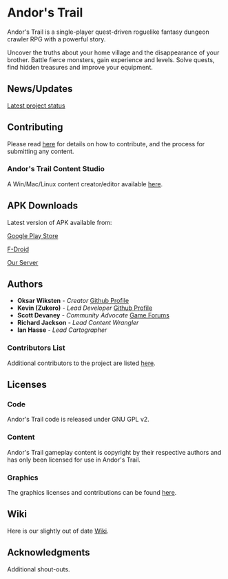 ﻿# Andor's Trail

Andor's Trail is a single-player quest-driven roguelike fantasy dungeon crawler RPG with a powerful story.

Uncover the truths about your home village and the disappearance of your brother. Battle fierce monsters, gain experience and levels. Solve quests, find hidden treasures and improve your equipment.

## News/Updates

[Latest project status](https://andorstrail.com/viewtopic.php?f=5&t=5506)

## Contributing

Please read [here](https://andorstrail.com/viewtopic.php?f=6&t=4560) for details on how to contribute, and the process for submitting any content.

### Andor's Trail Content Studio
A Win/Mac/Linux content creator/editor available [here](https://andorstrail.com/viewtopic.php?f=6&t=4806).

## APK Downloads

Latest version of APK available from:

[Google Play Store](https://play.google.com/store/apps/details?id=com.gpl.rpg.AndorsTrail)

[F-Droid](https://f-droid.org/packages/com.gpl.rpg.AndorsTrail/)

[Our Server](https://andorstrail.com/static/AndorsTrail_v0.7.1.apk)

## Authors

* **Oksar Wiksten** - *Creator* [Github Profile](https://github.com/oskarwiksten/)
* **Kevin (Zukero)** - *Lead Developer* [Github Profile](https://github.com/Zukero/)
* **Scott Devaney** - *Community Advocate* [Game Forums](https://andorstrail.com)
* **Richard Jackson** - *Lead Content Wrangler* 
*  **Ian Hasse** - *Lead Cartographer* 

### Contributors List
Additional contributors to the project are listed [here](/contributors.md).
## Licenses

### Code
Andor's Trail code is released under GNU GPL v2.
### Content
Andor's Trail gameplay content is copyright by their respective authors and has only been licensed for use in Andor's Trail.
### Graphics
The graphics licenses and contributions can be found [here](/gfxcontrib.md).

## Wiki
Here is our slightly out of date [Wiki](https://docs.andorstrail.com/).
## Acknowledgments
Additional shout-outs.

